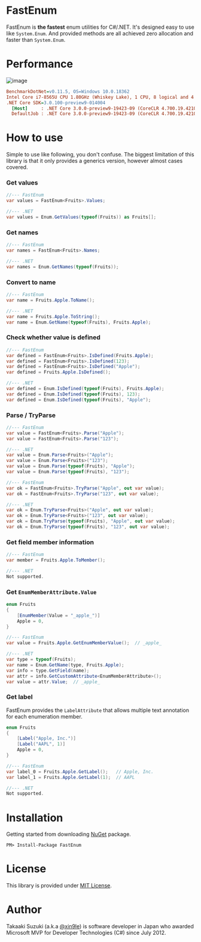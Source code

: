 # FastEnum
FastEnum is **the fastest** enum utilities for C#/.NET. It's designed easy to use like `System.Enum`. And provided methods are all achieved zero allocation and faster than `System.Enum`.



# Performance

![image](https://user-images.githubusercontent.com/4776688/64415012-6acae400-d0cf-11e9-9fbb-c0af92ae503e.png)



``` ini
BenchmarkDotNet=v0.11.5, OS=Windows 10.0.18362
Intel Core i7-8565U CPU 1.80GHz (Whiskey Lake), 1 CPU, 8 logical and 4 physical cores
.NET Core SDK=3.0.100-preview9-014004
  [Host]     : .NET Core 3.0.0-preview9-19423-09 (CoreCLR 4.700.19.42102, CoreFX 4.700.19.42104), 64bit RyuJIT
  DefaultJob : .NET Core 3.0.0-preview9-19423-09 (CoreCLR 4.700.19.42102, CoreFX 4.700.19.42104), 64bit RyuJIT
```



# How to use

Simple to use like following, you don't confuse. The biggest limitation of this library is that it only provides a generics version, however almost cases covered.


### Get values

```cs
//--- FastEnum
var values = FastEnum<Fruits>.Values;

//--- .NET
var values = Enum.GetValues(typeof(Fruits)) as Fruits[];
```


### Get names

```cs
//--- FastEnum
var names = FastEnum<Fruits>.Names;

//--- .NET
var names = Enum.GetNames(typeof(Fruits));
```



### Convert to name

```cs
//--- FastEnum
var name = Fruits.Apple.ToName();

//--- .NET
var name = Fruits.Apple.ToString();
var name = Enum.GetName(typeof(Fruits), Fruits.Apple);
```


### Check whether value is defined

```cs
//--- FastEnum
var defined = FastEnum<Fruits>.IsDefined(Fruits.Apple);
var defined = FastEnum<Fruits>.IsDefined(123);
var defined = FastEnum<Fruits>.IsDefined("Apple");
var defined = Fruits.Apple.IsDefined();

//--- .NET
var defined = Enum.IsDefined(typeof(Fruits), Fruits.Apple);
var defined = Enum.IsDefined(typeof(Fruits), 123);
var defined = Enum.IsDefined(typeof(Fruits), "Apple");
```


### Parse / TryParse

```cs
//--- FastEnum
var value = FastEnum<Fruits>.Parse("Apple");
var value = FastEnum<Fruits>.Parse("123");

//--- .NET
var value = Enum.Parse<Fruits>("Apple");
var value = Enum.Parse<Fruits>("123");
var value = Enum.Parse(typeof(Fruits), "Apple");
var value = Enum.Parse(typeof(Fruits), "123");
```

```cs
//--- FastEnum
var ok = FastEnum<Fruits>.TryParse("Apple", out var value);
var ok = FastEnum<Fruits>.TryParse("123", out var value);

//--- .NET
var ok = Enum.TryParse<Fruits>("Apple", out var value);
var ok = Enum.TryParse<Fruits>("123", out var value);
var ok = Enum.TryParse(typeof(Fruits), "Apple", out var value);
var ok = Enum.TryParse(typeof(Fruits), "123", out var value);
```


### Get field member information

```cs
//--- FastEnum
var member = Fruits.Apple.ToMember();

//--- .NET
Not supported.
```



### Get `EnumMemberAttribute.Value`

```cs
enum Fruits
{
    [EnumMember(Value = "_apple_")]
    Apple = 0,
}

//--- FastEnum
var value = Fruits.Apple.GetEnumMemberValue();  // _apple_

//--- .NET
var type = typeof(Fruits);
var name = Enum.GetName(type, Fruits.Apple);
var info = type.GetField(name);
var attr = info.GetCustomAttribute<EnumMemberAttribute>();
var value = attr.Value;  // _apple_
```



### Get label

FastEnum provides the `LabelAttribute` that allows multiple text annotation for each enumeration member.

```cs
enum Fruits
{
    [Label("Apple, Inc.")]
    [Label("AAPL", 1)]
    Apple = 0,
}

//--- FastEnum
var label_0 = Fruits.Apple.GetLabel();   // Apple, Inc.
var label_1 = Fruits.Apple.GetLabel(1);  // AAPL

//--- .NET
Not supported.
```



# Installation

Getting started from downloading [NuGet](https://www.nuget.org/packages/FastEnum) package.

```
PM> Install-Package FastEnum
```



# License

This library is provided under [MIT License](http://opensource.org/licenses/MIT).


# Author

Takaaki Suzuki (a.k.a [@xin9le](https://twitter.com/xin9le)) is software developer in Japan who awarded Microsoft MVP for Developer Technologies (C#) since July 2012.

